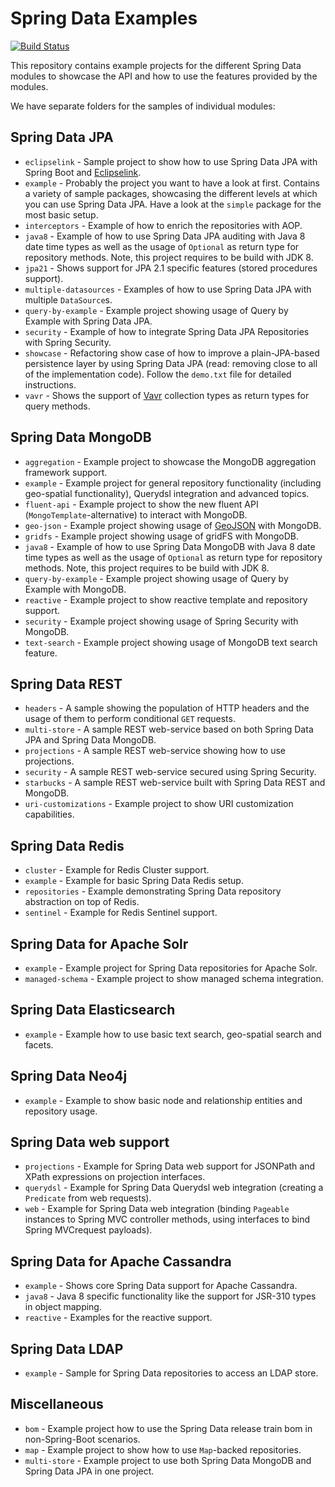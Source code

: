 # Spring Data Examples

[![Build Status](https://travis-ci.org/spring-projects/spring-data-examples.svg?branch=issue%2F%2313)](https://travis-ci.org/spring-projects/spring-data-examples)

This repository contains example projects for the different Spring Data modules to showcase the API and how to use the features provided by the modules.

We have separate folders for the samples of individual modules:

## Spring Data JPA

* `eclipselink` - Sample project to show how to use Spring Data JPA with Spring Boot and [Eclipselink](https://www.eclipse.org/eclipselink/).
* `example` - Probably the project you want to have a look at first. Contains a variety of sample packages, showcasing the different levels at which you can use Spring Data JPA. Have a look at the `simple` package for the most basic setup.
* `interceptors` - Example of how to enrich the repositories with AOP.
* `java8` - Example of how to use Spring Data JPA auditing with Java 8 date time types as well as the usage of `Optional` as return type for repository methods. Note, this project requires to be build with JDK 8.
* `jpa21` - Shows support for JPA 2.1 specific features (stored procedures support).
* `multiple-datasources` - Examples of how to use Spring Data JPA with multiple `DataSource`s.
* `query-by-example` - Example project showing usage of Query by Example with Spring Data JPA.
* `security` - Example of how to integrate Spring Data JPA Repositories with Spring Security.
* `showcase` - Refactoring show case of how to improve a plain-JPA-based persistence layer by using Spring Data JPA (read: removing close to all of the implementation code). Follow the `demo.txt` file for detailed instructions.
* `vavr` - Shows the support of [Vavr](https://vavr.io) collection types as return types for query methods.

## Spring Data MongoDB

* `aggregation` - Example project to showcase the MongoDB aggregation framework support.
* `example` - Example project for general repository functionality (including geo-spatial functionality), Querydsl integration and advanced topics.
* `fluent-api` - Example project to show the new fluent API (`MongoTemplate`-alternative) to interact with MongoDB.
* `geo-json` - Example project showing usage of [GeoJSON](http://geojson.org) with MongoDB.
* `gridfs` - Example project showing usage of gridFS with MongoDB.
* `java8` - Example of how to use Spring Data MongoDB with Java 8 date time types as well as the usage of `Optional` as return type for repository methods. Note, this project requires to be build with JDK 8.
* `query-by-example` - Example project showing usage of Query by Example with MongoDB.
* `reactive` - Example project to show reactive template and repository support.
* `security` - Example project showing usage of Spring Security with MongoDB.
* `text-search` - Example project showing usage of MongoDB text search feature.


## Spring Data REST

* `headers` - A sample showing the population of HTTP headers and the usage of them to perform conditional `GET` requests.
* `multi-store` - A sample REST web-service based on both Spring Data JPA and Spring Data MongoDB.
* `projections` - A sample REST web-service showing how to use projections.
* `security` - A sample REST web-service secured using Spring Security.
* `starbucks` - A sample REST web-service built with Spring Data REST and MongoDB.
* `uri-customizations` - Example project to show URI customization capabilities.

## Spring Data Redis

* `cluster` - Example for Redis Cluster support.
* `example` - Example for basic Spring Data Redis setup.
* `repositories` - Example demonstrating Spring Data repository abstraction on top of Redis.
* `sentinel` - Example for Redis Sentinel support.

## Spring Data for Apache Solr

* `example` - Example project for Spring Data repositories for Apache Solr.
* `managed-schema` - Example project to show managed schema integration.

## Spring Data Elasticsearch

* `example` - Example how to use basic text search, geo-spatial search and facets.

## Spring Data Neo4j

* `example` - Example to show basic node and relationship entities and repository usage.

## Spring Data web support

* `projections` - Example for Spring Data web support for JSONPath and XPath expressions on projection interfaces.
* `querydsl` - Example for Spring Data Querydsl web integration (creating a `Predicate` from web requests).
* `web` - Example for Spring Data web integration (binding `Pageable` instances to Spring MVC controller methods, using interfaces to bind Spring MVCrequest payloads).

## Spring Data for Apache Cassandra

* `example` - Shows core Spring Data support for Apache Cassandra.
* `java8` - Java 8 specific functionality like the support for JSR-310 types in object mapping.
* `reactive` - Examples for the reactive support.

## Spring Data LDAP

* `example` - Sample for Spring Data repositories to access an LDAP store.

## Miscellaneous

* `bom` - Example project how to use the Spring Data release train bom in non-Spring-Boot scenarios.
* `map` - Example project to show how to use `Map`-backed repositories.
* `multi-store` - Example project to use both Spring Data MongoDB and Spring Data JPA in one project.
